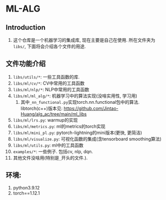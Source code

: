 # ML-ALG




## Introduction
1. 这个仓库是一个机器学习的集成库, 现在主要是自己在使用. 所在文件夹为`libs/`, 下面将会介绍各个文件的用途.




## 文件功能介绍
1. `libs/utils/*`: 一些工具函数的库.
2. `libs/ml/cv/*`: CV中常用的工具函数
3. `libs/ml/nlp/*`: NLP中常用的工具函数
4. `libs/ml/ml_alg/*`: 机器学习中的算法实现(没啥实用性, 学习用)
   1. 其中`_nn_functional.py`实现torch.nn.functional包中的算法. libtorch(c++)版本见: https://github.com/Jintao-Huang/alg_ac/tree/main/ml_libs
5. `libs/ml/lrs.py`: warmup的实现
6. `libs/ml/metrics.py`: ml的metrics的torch实现
7. `libs/ml/mini_pl.py`: pytorch-lightning的mini版本(更快, 更简洁)
8. `libs/ml/visualize.py`: 可视化函数的集成(含tensorboard smoothing算法)
9. `libs/ml/utils.py`: ml中的工具函数
10. `examples/*`: 一些例子. 包括cv, nlp, dqn. 
11. 其他文件没啥用(特别是`_`开头的文件.). 






## 环境:
1. python3.9.12
2. torch==1.12.1

